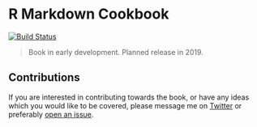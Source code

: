 # R Markdown Cookbook

[![Build Status](https://travis-ci.org/dr-harper/rmarkdown-cookbook.svg?branch=master)](https://travis-ci.org/dr-harper/rmarkdown-cookbook)

> Book in early development. Planned release in 2019.

## Contributions

If you are interested in contributing towards the book, or have any ideas which you would like to be covered, please message me on [Twitter](https://twitter.com/@MikeyLHarper) or preferably [open an issue](https://github.com/mikey-harper/mastering-rmarkdown/issues).
